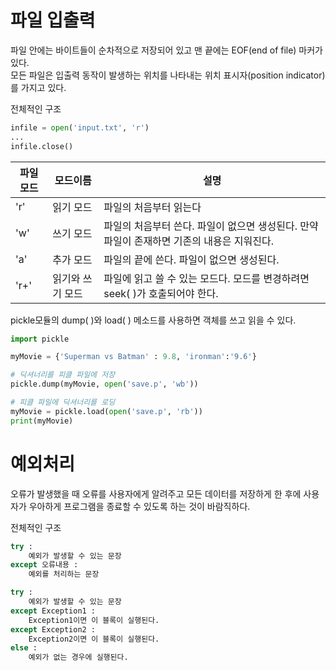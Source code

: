 # 파일 입출력
파일 안에는 바이트들이 순차적으로 저장되어 있고 맨 끝에는 EOF(end of file) 마커가 있다.  
모든 파일은 입출력 동작이 발생하는 위치를 나타내는 위치 표시자(position indicator)를 가지고 있다.  

전체적인 구조  
```python
infile = open('input.txt', 'r')
...
infile.close()
```

파일모드|모드이름|설명
-|-|-
'r'|읽기 모드|파일의 처음부터 읽는다
'w'|쓰기 모드|파일의 처음부터 쓴다. 파일이 없으면 생성된다. 만약 파일이 존재하면 기존의 내용은 지워진다.
'a'|추가 모드|파일의 끝에 쓴다. 파일이 없으면 생성된다.
'r+'|읽기와 쓰기 모드|파일에 읽고 쓸 수 있는 모드다. 모드를 변경하려면 seek( )가 호출되어야 한다.

pickle모듈의 dump( )와 load( ) 메소드를 사용하면 객체를 쓰고 읽을 수 있다.
```python
import pickle

myMovie = {'Superman vs Batman' : 9.8, 'ironman':'9.6'}

# 딕셔너리를 피클 파일에 저장
pickle.dump(myMovie, open('save.p', 'wb'))

# 피클 파일에 딕셔너리를 로딩
myMovie = pickle.load(open('save.p', 'rb'))
print(myMovie)
```

# 예외처리
오류가 발생했을 때 오류를 사용자에게 알려주고 모든 데이터를 저장하게 한 후에 사용자가 우아하게 프로그램을 종료할 수 있도록 하는 것이 바람직하다.  

전체적인 구조
```python
try :
    예외가 발생할 수 있는 문장
except 오류내용 :
    예외를 처리하는 문장
```

```python
try : 
    예외가 발생할 수 있는 문장
except Exception1 : 
    Exception1이면 이 블록이 실행된다.
except Exception2 :
    Exception2이면 이 블록이 실행된다.
else :
    예외가 없는 경우에 실행된다.
```